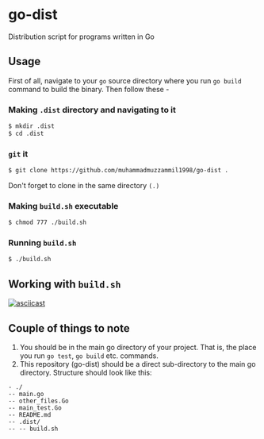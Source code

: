 # go-dist

Distribution script for programs written in Go

## Usage

First of all, navigate to your `go` source directory where you run `go build` command to build the binary. Then follow these -

### Making `.dist` directory and navigating to it

```bash
$ mkdir .dist
$ cd .dist
```

### `git` it

```bash
$ git clone https://github.com/muhammadmuzzammil1998/go-dist .
```

Don't forget to clone in the same directory `(.)`

### Making `build.sh` executable

```bash
$ chmod 777 ./build.sh
```

### Running `build.sh`

```bash
$ ./build.sh
```

## Working with `build.sh`

[![asciicast](https://asciinema.org/a/381907.svg)](https://asciinema.org/a/381907)

## Couple of things to note

1. You should be in the main go directory of your project. That is, the place you run `go test`, `go build` etc. commands.
2. This repository (go-dist) should be a direct sub-directory to the main go directory. Structure should look like this:

```
- ./
-- main.go
-- other_files.Go
-- main_test.Go
-- README.md
-- .dist/
-- -- build.sh

```
